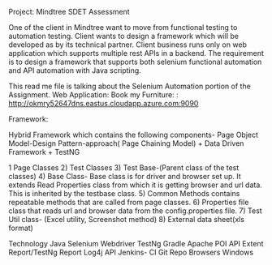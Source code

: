 Project: Mindtree SDET Assessment 


One of the client in Mindtree want to move from functional testing to automation testing. Client wants to design a framework which will be developed as by its technical partner. Client business runs only on web application which supports multiple rest APIs in a backend. The requirement is to design a framework that supports both selenium functional automation and API automation with Java scripting.

This read me file is talking about the Selenium Automation portion of the Assignment.
Web Application: Book my Furniture: : http://okmry52647dns.eastus.cloudapp.azure.com:9090 

Framework:

Hybrid Framework which contains the following components-
Page Object Model-Design Pattern-approach( Page Chaining Model)
+
Data Driven Framework
+
TestNG

1  Page Classes
2) Test Classes
3) Test Base-(Parent class of the test classes)
4) Base Class- Base class is for driver and browser set up. It extends Read Properties class from which it is getting browser and url data. This is inherited by the testbase class.
5) Common Methods contains repeatable methods that are called from page classes.
6) Properties file class that reads url and browser data from the config.properties file.
7) Test Util class- (Excel utility, Screenshot method)
8) External data sheet(xls format)

Technology
Java
Selenium Webdriver
TestNg
Gradle
Apache POI API
Extent Report/TestNg Report
Log4j API
Jenkins- CI
Git Repo
Browsers
Windows







  
